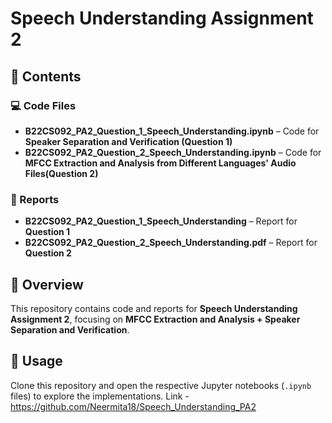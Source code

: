 # Speech Understanding Assignment 2  

## 📂 Contents  
 

### 💻 Code Files  
- **B22CS092_PA2_Question_1_Speech_Understanding.ipynb** – Code for **Speaker Separation and Verification (Question 1)**  
- **B22CS092_PA2_Question_2_Speech_Understanding.ipynb** – Code for **MFCC Extraction and Analysis from Different Languages' Audio Files(Question 2)**   

### 📄 Reports  
- **B22CS092_PA2_Question_1_Speech_Understanding** – Report for **Question 1**  
- **B22CS092_PA2_Question_2_Speech_Understanding.pdf** – Report for **Question 2**  


## 📌 Overview  
This repository contains code and reports for **Speech Understanding Assignment 2**, focusing on **MFCC Extraction and Analysis + Speaker Separation and Verification**.   

## 🚀 Usage  
Clone this repository and open the respective Jupyter notebooks (`.ipynb` files) to explore the implementations.  Link - https://github.com/Neermita18/Speech_Understanding_PA2
